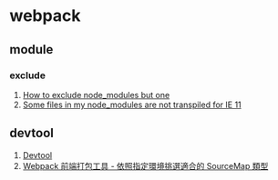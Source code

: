 # webpack

## module

### exclude

1. [How to exclude node_modules but one](https://github.com/webpack/webpack/issues/2031)
2. [Some files in my node_modules are not transpiled for IE 11](https://github.com/babel/babel-loader#some-files-in-my-node_modules-are-not-transpiled-for-ie-11)

## devtool

1. [Devtool](https://webpack.js.org/configuration/devtool/)
2. [Webpack 前端打包工具 - 依照指定環境挑選適合的 SourceMap 類型](https://awdr74100.github.io/2020-04-02-webpack-devtool/)
